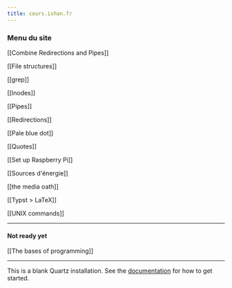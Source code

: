 ```yaml
---
title: cours.ishan.fr
---
```


### Menu du site

[[Combine Redirections and Pipes]]

[[File structures]]

[[grep]]

[[Inodes]]

[[Pipes]]

[[Redirections]]

[[Pale blue dot]]

[[Quotes]]

[[Set up Raspberry Pi]]

[[Sources d'énergie]]

[[the media oath]]

[[Typst > LaTeX]]

[[UNIX commands]]


----

#### Not ready yet

[[The bases of programming]]

----

This is a blank Quartz installation.
See the [documentation](https://quartz.jzhao.xyz) for how to get started.